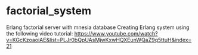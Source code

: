 # factorial_system
Erlang factorial server with mnesia database
Creating Erlang system using the following video tutorial:
https://www.youtube.com/watch?v=KGcKzoaoiAE&list=PLJr0bQpUAsMjwKxwHQXEunWQaZ9q5ttuH&index=21
